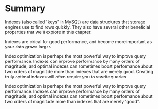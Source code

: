 # Summary

Indexes (also called "keys" in MySQL) are data structures that storage engines use to find rows quickly. They also have several other beneficial properties that we'll explore in this chapter.

Indexes are cirical for good performance, and become more important as your data grows larger.

Index optimization is perhaps the most powerful way to improve query performance. Indexes can improve performance by many orders of magnitude, and optimal indexes can sometimes boost performance about two orders of magnitide more than indexes that are merely good. Creating truly optimal indexes will often require you to rewrite queries.

Index optimization is perhaps the most powerful way to improve query performance. Indexes can improve performance by many orders of magnitude, and optimal indexes can sometimes boost performance about two orders of magnitude more than indexes that are merely "good".
